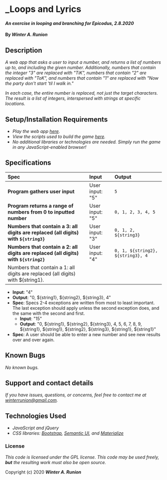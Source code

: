 # _Loops and Lyrics

#### _An exercise in looping and branching for Epicodus, 2.8.2020_

#### By _**Winter A. Runion**_

## Description

_A web app that asks a user to input a number, and returns a list of numbers up to, and including the given number. Additionally, numbers that contain the integer "3" are replaced with "TiK", numbers that contain "2" are replaced with "ToK", and numbers that contain "1" are replaced with "Now the party don't start 'til I walk in."_

_In each case, the entire number is replaced, not just the target characters. The result is a list of integers, interspersed with strings at specific locations._

## Setup/Installation Requirements

* _Play the web app [here](https://wrunion.github.io/my-project/)._
* _View the scripts used to build the game [here](https://github.com/wrunion/my-project/blob/master/js/scripts.js)._
* _No additional libraries or technologies are needed. Simply run the game in any JavaScript-enabled browser!_

## Specifications
|Spec | Input | Output |
| :---------------------------       | :------------------ | :------------------|
| **Program gathers user input** | User input: "5" |`5` |
| **Program returns a range of numbers from 0 to inputted number** | User input: "5" | `0, 1, 2, 3, 4, 5` |
| **Numbers that contain a 3: all digits are replaced (all digits) with `${string3}`** | User input: "3" |  `0, 1, 2, ${string3}` |
| **Numbers that contain a 2: all digits are replaced (all digits) with `${string2}`** | User input: "4" | `0, 1, ${string2}, ${string3}, 4` |
| Numbers that contain a 1: all digits are replaced (all digits) with ${string1}.
  * **Input**: "4"
  * **Output**: "0, ${string1}, ${string2}, ${string3}, 4"
* **Spec**: Specs 2-4 exceptions are written from most to least important. The last exception should apply unless the second exception does, and the same with the second and first.
  * **Input**: "15"
  * **Output**: "0, ${string1}, ${string2}, ${string3}, 4, 5, 6, 7, 8, 9, ${string1}, ${string1}, ${string2}, ${string3}, ${string1}, ${string1}"
* **Spec**: A user should be able to enter a new number and see new results over and over again.
 
## Known Bugs

_No known bugs._

## Support and contact details

_If you have issues, questions, or concerns, feel free to contact me at winterrunion@gmail.com._

## Technologies Used

* _JavaScript and jQuery_
* _CSS libraries: [Bootstrap](#), [Semantic UI](#), and [Materialize](#)_

### License

_This code is licensed under the GPL license. This code may be used freely, **but** the resulting work must also be open source._

Copyright (c) 2020 **_Winter A. Runion_**